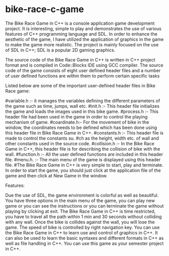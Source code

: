 # bike-race-c-game
The Bike Race Game in C++ is a console application game development project. It is interesting, simple to play and demonstrates the use of various features of C++ programming language and SDL. In order to enhance the aesthetic of the game, I have utilized the application of graphics in the game to make the game more realistic. The project is mainly focused on the use of SDL in C++; SDL is a popular 2D gaming graphics.

The source code of the Bike Race Game in C++ is written in C++ project format and is compiled in Code::Blocks IDE using GCC compiler. The source code of the game consists of eight user defined header files and a number of user defined functions  are within them to perform certain specific tasks


Listed below are some of the important user-defined header files in Bike Race game:

#variable.h  :- it manages the variables defining the different parameters of the game such as time, jumps, wall etc.
#init.h      :- This header file initializes the game and loads the images used in this bike game.
#process.h   :- This header file had been used in the game in order to control the playing mechanism of game.
#coardinate.h:- For the movement of bike in the window, the coordinates needs to be defined which has been done using this header file in Bike Race Game in C++.
#constants.h :- This header file is made to control the constants su.
#ch as the height, width etc. of wall and other constants used in the source code.
#collision.h :- In the Bike Race Game in C++, this header file is for describing the collision of bike with the wall.
#function.h  :- All the user defined functions are included in this header file.
#menu.h.     :-  The main menu of the game is displayed using this header file.
#The Bike Race Game in C++ is very simple to start, play and terminate. In order to start the game, you should just click at the application file of the game and then click at New Game in the window.

Features:

Due the use of SDL, the game environment is colorful as well as beautiful.
You have three options in the main menu of the game, you can play new game or you can see the instructions or you can terminate the game without playing by clicking at exit.
The Bike Race Game in C++ is time restricted, you have to travel all the path within 1 min and 30 seconds without colliding with any wall. Once the bike is collides against the wall, you will lose the game.
The speed of bike is controlled by right navigation key.
You can use the Bike Race Game in C++ to learn use and control of graphics in C++. It can also be used to learn the basic syntaxes and different formats in C++ as well as file handling in C++. You can use this game as your semester project in C++.
